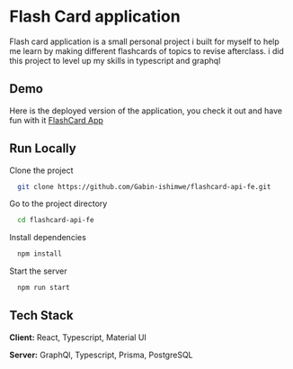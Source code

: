 # Flash Card application

Flash card application is a small personal project i built for myself to help me learn by making different flashcards of topics to revise afterclass. i did this project to level up my skills in typescript and graphql

## Demo

Here is the deployed version of the application, you check it out and have fun with it
[FlashCard App](https://flashcard-fe-xi.vercel.app/)

## Run Locally

Clone the project

```bash
  git clone https://github.com/Gabin-ishimwe/flashcard-api-fe.git
```

Go to the project directory

```bash
  cd flashcard-api-fe
```

Install dependencies

```bash
  npm install
```

Start the server

```bash
  npm run start
```

## Tech Stack

**Client:** React, Typescript, Material UI

**Server:** GraphQl, Typescript, Prisma, PostgreSQL
